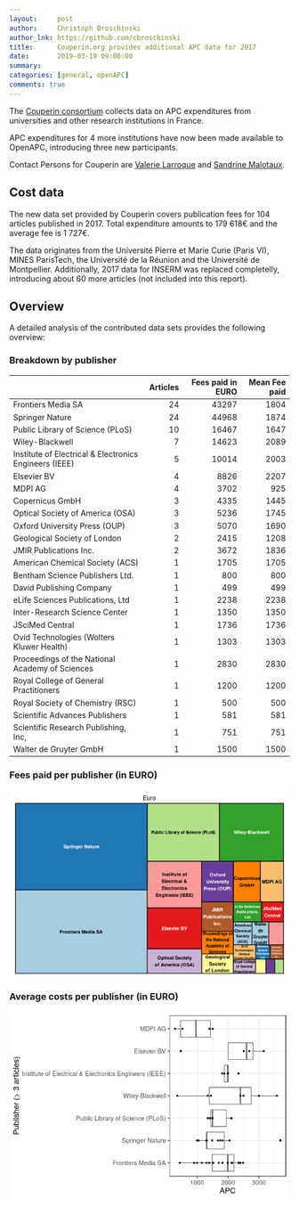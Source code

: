 ```yaml
---
layout:     post
author:     Christoph Broschinski
author_lnk: https://github.com/cbroschinski
title:      Couperin.org provides additional APC data for 2017
date:       2019-03-19 09:00:00
summary:    
categories: [general, openAPC]
comments: true
---
```





The [Couperin consortium](https://couperin.org) collects data on APC expenditures from universities and other research institutions in France. 

APC expenditures for 4 more institutions have now been made available to OpenAPC, introducing three new participants.

Contact Persons for Couperin are [Valerie Larroque](mailto:valerie.larroque@couperin.org) and [Sandrine Malotaux](mailto:sandrine.malotaux@inp-toulouse.fr).

## Cost data



The new data set provided by Couperin covers publication fees for 104 articles published in 2017. Total expenditure amounts to 179 618€ and the average fee is 1 727€.

The data originates from the Université Pierre et Marie Curie (Paris VI), MINES ParisTech, the Université de la Réunion and the Université de Montpellier. Additionally, 2017 data for INSERM was replaced completelly, introducing about 60 more articles (not included into this report).


## Overview

A detailed analysis of the contributed data sets provides the following overview:

### Breakdown by publisher


|                                                       | Articles| Fees paid in EURO| Mean Fee paid|
|:------------------------------------------------------|--------:|-----------------:|-------------:|
|Frontiers Media SA                                     |       24|             43297|          1804|
|Springer Nature                                        |       24|             44968|          1874|
|Public Library of Science (PLoS)                       |       10|             16467|          1647|
|Wiley-Blackwell                                        |        7|             14623|          2089|
|Institute of Electrical & Electronics Engineers (IEEE) |        5|             10014|          2003|
|Elsevier BV                                            |        4|              8826|          2207|
|MDPI AG                                                |        4|              3702|           925|
|Copernicus GmbH                                        |        3|              4335|          1445|
|Optical Society of America (OSA)                       |        3|              5236|          1745|
|Oxford University Press (OUP)                          |        3|              5070|          1690|
|Geological Society of London                           |        2|              2415|          1208|
|JMIR Publications Inc.                                 |        2|              3672|          1836|
|American Chemical Society (ACS)                        |        1|              1705|          1705|
|Bentham Science Publishers Ltd.                        |        1|               800|           800|
|David Publishing Company                               |        1|               499|           499|
|eLife Sciences Publications, Ltd                       |        1|              2238|          2238|
|Inter-Research Science Center                          |        1|              1350|          1350|
|JSciMed Central                                        |        1|              1736|          1736|
|Ovid Technologies (Wolters Kluwer Health)              |        1|              1303|          1303|
|Proceedings of the National Academy of Sciences        |        1|              2830|          2830|
|Royal College of General Practitioners                 |        1|              1200|          1200|
|Royal Society of Chemistry (RSC)                       |        1|               500|           500|
|Scientific Advances Publishers                         |        1|               581|           581|
|Scientific Research Publishing, Inc,                   |        1|               751|           751|
|Walter de Gruyter GmbH                                 |        1|              1500|          1500|

### Fees paid per publisher (in EURO)

![plot of chunk tree_couperin_2019_03_19_full](/figure/tree_couperin_2019_03_19_full-1.png)

###  Average costs per publisher (in EURO)

![plot of chunk box_couperin_2019_03_19_publisher_full](/figure/box_couperin_2019_03_19_publisher_full-1.png)
